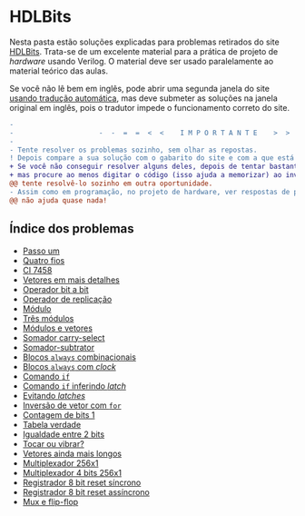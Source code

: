 # HDLBits

Nesta pasta estão soluções explicadas para problemas retirados do site [HDLBits](https://hdlbits.01xz.net/wiki/Main_Page). Trata-se de um excelente material para a prática de projeto de _hardware_ usando Verilog. O material deve ser usado paralelamente ao material teórico das aulas.  

Se você não lê bem em inglês, pode abrir uma segunda janela do site [usando tradução automática](https://hdlbits-01xz-net.translate.goog/wiki/Main_Page?_x_tr_sl=en&_x_tr_tl=pt&_x_tr_hl=en-US), mas deve submeter as soluções na janela original em inglês, pois o tradutor impede o funcionamento correto do site. 

```diff
-                                                                                                     
-                     -  -  =  =  <  <    I M P O R T A N T E    >  >  =  =  -  -                     
-                                                                                                     
- Tente resolver os problemas sozinho, sem olhar as repostas.                                         
! Depois compare a sua solução com o gabarito do site e com a que está neste repositório.             
+ Se você não conseguir resolver alguns deles, depois de tentar bastante, tudo bem olhar as respostas,
+ mas procure ao menos digitar o código (isso ajuda a memorizar) ao invés de copiar/colar e           
@@ tente resolvê-lo sozinho em outra oportunidade.                                                  @@
- Assim como em programação, no projeto de hardware, ver respostas de problemas resolvidos            
@@ não ajuda quase nada!                                                                            @@
```

## Índice dos problemas

- [Passo um](01_step_one) 
- [Quatro fios](04_wire4)
- [CI 7458](10_7458)
- [Vetores em mais detalhes](12_vector1)
- [Operador bit a bit](14_vector2)
- [Operador de replicação](18_vector4)
- [Módulo](20_module)
- [Três módulos](23_module_shift)
- [Módulos e vetores](24_module_shift8)
- [Somador carry-select](27_module_cseladd)
- [Somador-subtrator](28_module_addsub)
- [Blocos `always` combinacionais](29_alwaysblock1)
- [Blocos `always` com _clock_](30_alwaysblock2)
- [Comando `if`](31_always_if)
- [Comando `if` inferindo _latch_](32_always_if2)
- [Evitando _latches_](36_always_nolatches)
- [Inversão de vetor com `for`](40_vector100r)
- [Contagem de bits 1](41_popcount255)
- [Tabela verdade](51_truthtable1)
- [Igualdade entre 2 bits](52_t2015_eq2)
- [Tocar ou vibrar?](56_ringer)
- [Vetores ainda mais longos](60_gatesv100)
- [Multiplexador 256x1](64_mux256to1)
- [Multiplexador 4 bits 256x1](65_mux256to1v)
- [Registrador 8 bit reset síncrono](84_dff8p)
- [Registrador 8 bit reset assíncrono](85_dff8ar)
- [Mux e flip-flop](92_exams_2014_q4a)

